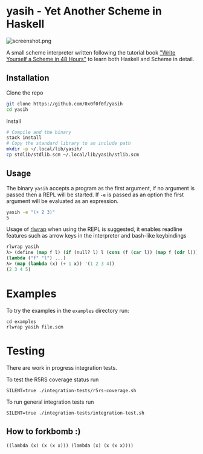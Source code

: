 # yasih - Yet Another Scheme in Haskell

![screenshot.png](Screenshot)

A small scheme interpreter written following the tutorial book ["Write Yourself a Scheme in 48 Hours"](https://en.wikibooks.org/wiki/Write_Yourself_a_Scheme_in_48_Hours) to learn both Haskell and Scheme in detail.

## Installation

Clone the repo
```sh
git clone https://github.com/0x0f0f0f/yasih
cd yasih
```

Install

```sh
# Compile and the binary
stack install
# Copy the standard library to an include path
mkdir -p ~/.local/lib/yasih/
cp stdlib/stdlib.scm ~/.local/lib/yasih/stlib.scm
```


## Usage

The binary `yasih` accepts a program as the first
argument, if no argument is passed then a REPL will be started.
If `-e` is passed as an option the first argument will be evaluated as an expression.

```sh 
yasih -e "(+ 2 3)"
5
```

Usage of [rlwrap](https://github.com/hanslub42/rlwrap) when using the REPL is suggested, it enables 
readline features such as arrow keys in the interpreter and bash-like keybindings 

```lisp
rlwrap yasih
λ> (define (map f l) (if (null? l) l (cons (f (car l)) (map f (cdr l)))))
(lambda ("f" "l") ...)
λ> (map (lambda (x) (+ 1 x)) '(1 2 3 4))
(2 3 4 5)
```
# Examples

To try the examples in the `examples` directory run:

```
cd examples
rlwrap yasih file.scm
```

# Testing

There are work in progress integration tests.

To test the R5RS coverage status run
```
SILENT=true ./integration-tests/r5rs-coverage.sh
```

To run general integration tests run
```
SILENT=true ./integration-tests/integration-test.sh
```

## How to forkbomb :)
```
((lambda (x) (x (x x))) (lambda (x) (x (x x))))
```